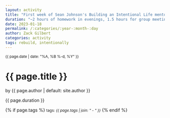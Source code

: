 ```yaml
---
layout: activity
title: "First week of Sean Johnson's Building an Intentional Life mentoring"
duration: "~2 hours of homework in evenings, 1.5 hours for group meeting during work day"
date: 2023-01-18
permalink: /:categories/:year-:month-:day
author: Zack Gilbert
categories: activity
tags: rebuild, intentionally
---
```


<small>{{ page.date | date: "%A, %B %-d, %Y" }}</small>
<h1>{{ page.title }}</h1>

<p class="view">by {{ page.author | default: site.author }}</p>

<p>{{ page.duration }}</p>

{% if page.tags %}
  <small>tags: <em>{{ page.tags | join: "</em> - <em>" }}</em></small>
{% endif %}
